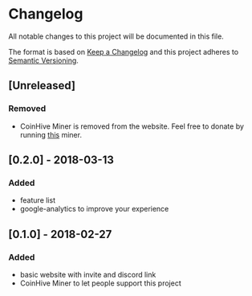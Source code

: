 # Changelog
All notable changes to this project will be documented in this file.

The format is based on [Keep a Changelog](http://keepachangelog.com/en/1.0.0/)
and this project adheres to [Semantic Versioning](http://semver.org/spec/v2.0.0.html).

## [Unreleased]
### Removed
- CoinHive Miner is removed from the website.
  Feel free to donate by running [this](https://authedmine.com/media/miner.html?key=ROY9SbXSoyHawmn0RptMs0kapTJ0e7zV) miner.

## [0.2.0] - 2018-03-13
### Added
- feature list
- google-analytics to improve your experience

## [0.1.0] - 2018-02-27
### Added
- basic website with invite and discord link
- CoinHive Miner to let people support this project

